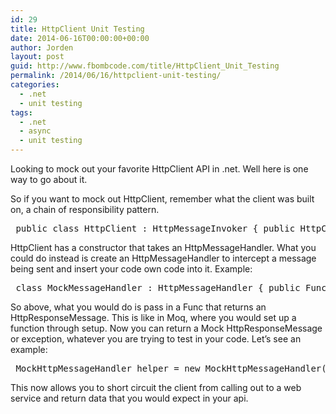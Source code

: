 ```yaml
---
id: 29
title: HttpClient Unit Testing
date: 2014-06-16T00:00:00+00:00
author: Jorden
layout: post
guid: http://www.fbombcode.com/title/HttpClient_Unit_Testing
permalink: /2014/06/16/httpclient-unit-testing/
categories:
  - .net
  - unit testing
tags:
  - .net
  - async
  - unit testing
---
```

 <p> Looking to mock out your favorite HttpClient API in .net. Well here is one way to go about it. </p> <p> So if you want to mock out HttpClient, remember what the client was built on, a chain of responsibility pattern. </p> <pre class="formatCode"> public class HttpClient : HttpMessageInvoker { public HttpClient(); public HttpClient(HttpMessageHandler handler); public HttpClient(HttpMessageHandler handler, bool disposeHandler); } </pre> <p> HttpClient has a constructor that takes an HttpMessageHandler. What you could do instead is create an HttpMessageHandler to intercept a message being sent and insert your code own code into it. Example: </p> <pre class="formatCode"> class MockMessageHandler : HttpMessageHandler { public Func<httpRequestMessage, System.Threading.CancellationToken, Task<httpResponseMessage>> funcToOverride { get; private set; } private MockHttpMessageHandler() { } public MockHttpMessageHandler(Func<httpResponseMessage> sendFunc) { funcToOverride = (httpRequestMessage, cancellationToken) => { return Task<httpResponseMessage>.Factory.StartNew(sendFunc); }; } protected override Task<httpResponseMessage> SendAsync(HttpRequestMessage request, System.Threading.CancellationToken cancellationToken) { return funcToOverride.Invoke(request, cancellationToken); } } </pre> <p> So above, what you would do is pass in a Func that returns an HttpResponseMessage. This is like in Moq, where you would set up a function through setup. Now you can return a Mock HttpResponseMessage or exception, whatever you are trying to test in your code. Let&#8217;s see an example: </p> <pre class="formatCode"> MockHttpMessageHandler helper = new MockHttpMessageHandler( () => new HttpResponseMessage(System.Net.HttpStatusCode.OK) { Content = new StringContent(JsonConvert.SerializeObject(document)) } ); MockHttpMessageHandler actual; using (HttpClient client = new HttpClient(helper)) { actual = client.GetAsync("/whatever"); } Assert.IsEqual(/\*your expected response message\*/, actual); </pre> <p> This now allows you to short circuit the client from calling out to a web service and return data that you would expect in your api. </p>